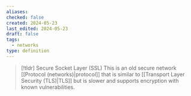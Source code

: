 ```yaml
---
aliases: 
checked: false
created: 2024-05-23
last_edited: 2024-05-23
draft: false
tags:
  - networks
type: definition
---
```

>[!tldr] Secure Socket Layer (SSL)
> This is an old secure network [[Protocol (networks)|protocol]] that is similar to [[Transport Layer Security (TLS)|TLS]] but is slower and supports encryption with known vulnerabilities.

